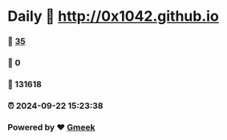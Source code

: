 # Daily :link: http://0x1042.github.io 
### :page_facing_up: [35](http://0x1042.github.io/tag.html) 
### :speech_balloon: 0 
### :hibiscus: 131618 
### :alarm_clock: 2024-09-22 15:23:38 
### Powered by :heart: [Gmeek](https://github.com/Meekdai/Gmeek)

